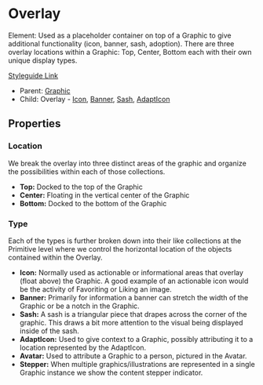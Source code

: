 # Overlay

Element: Used as a placeholder container on top of a Graphic to give additional functionality (icon, banner, sash, adoption). There are three overlay locations within a Graphic: Top, Center, Bottom each with their own unique display types.

[Styleguide Link]()

- Parent: [Graphic](https://github.com/able-app/docs/blob/8cd03de6556a6ec1dcd98dc8c2230863c5dba43c/controls/%CE%B5%20elements/graphic.md)
- Child: Overlay - [Icon](https://github.com/able-app/docs/blob/7486c8fa88811fddbd49b82001d919e42805712e/controls/%CE%B5%20elements/overlay/ol-icon.md), [Banner](https://github.com/able-app/docs/blob/7486c8fa88811fddbd49b82001d919e42805712e/controls/%CE%B5%20elements/overlay/ol-banner.md), [Sash](https://github.com/able-app/docs/blob/7486c8fa88811fddbd49b82001d919e42805712e/controls/%CE%B5%20elements/overlay/ol-sash.md), [AdaptIcon](https://github.com/able-app/docs/blob/7486c8fa88811fddbd49b82001d919e42805712e/controls/%CE%B5%20elements/overlay/ol-adapticon.md)

## Properties

### Location

We break the overlay into three distinct areas of the graphic and organize the possibilities within each of those collections.

- **Top:** Docked to the top of the Graphic
- **Center:** Floating in the vertical center of the Graphic
- **Bottom:** Docked to the bottom of the Graphic

### Type

Each of the types is further broken down into their like collections at the Primitive level where we control the horizontal location of the objects contained within the Overlay.

- **Icon:** Normally used as actionable or informational areas that overlay (float above) the Graphic. A good example of an actionable icon would be the activity of Favoriting or Liking an image.
- **Banner:** Primarily for information a banner can stretch the width of the Graphic or be a notch in the Graphic.
- **Sash:** A sash is a triangular piece that drapes across the corner of the graphic.  This draws a bit more attention to the visual being displayed inside of the sash.
- **AdaptIcon:** Used to give context to a Graphic, possibly attributing it to a location represented by the AdaptIcon.
- **Avatar:** Used to attribute a Graphic to a person, pictured in the Avatar.
- **Stepper:** When multiple graphics/illustrations are represented in a single Graphic instance we show the content stepper indicator.

